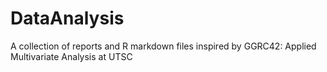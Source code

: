 # DataAnalysis
A collection of reports and R markdown files inspired by GGRC42: Applied Multivariate Analysis at UTSC
